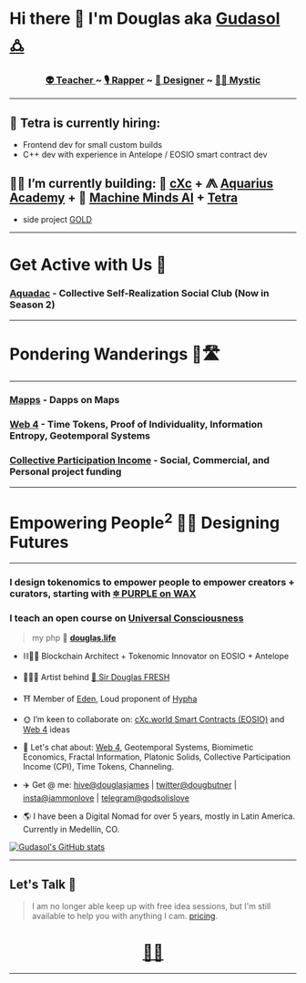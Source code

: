 # Hi there 👋 I'm Douglas aka [Gudasol 🜛](https://ampl.ink/gudasol)

<h3 align="center"><b>
 <a href="https://www.youtube.com/watch?v=kk2RGJZXyvk&list=PLRRVgL5-YYRXx2wwGewdBxUl5Mr5--4u1">👽 Teacher </a> ~ 
 <a href="https://soundcloud.com/sirdouglasfresh/popular-tracks">🎙 Rapper</a> ~ 
 <a href="https://www.redbubble.com/people/SirDouglasFresh/shop">🎨 Designer</a></b> ~ 
  <a href="https://gudasol.gumroad.com">🧙‍♂️ Mystic</a>
</h3>

___

## 🤝 Tetra is currently hiring: 

- Frontend dev for small custom builds
- C++ dev with experience in Antelope / EOSIO smart contract dev


## 👷‍♂️ I’m currently building: 🔺 [cXc](https://linktr.ee/cxc.world) + ⨇ [Aquarius Academy](https://aquarius.academy/) + 🦾 [Machine Minds AI](https://machineminds.substack.com/subscribe) + [Tetra](https://tetra.earth)

+  side project [GOLD](https://dappradar.com/wax/defi/gold) 


___
  
# Get Active with Us 🏀

### [Aquadac](https://lu.ma/aquadac) - Collective Self-Realization Social Club (Now in Season 2)

___


# Pondering Wanderings 🤔🛣

___

### [Mapps](https://docs.google.com/document/d/1YppJ2EYumRI2j0UHYdZh7NJMObMI_NfHgaFRLbjgBtw/preview) - Dapps on Maps 

### [Web 4](https://github.com/dougbutner/web-4) - Time Tokens, Proof of Individuality, Information Entropy, Geotemporal Systems  

### [Collective Participation Income](https://github.com/dougbutner/effective-collective) - Social, Commercial, and Personal project funding

--- 

# Empowering People<sup>2</sup> 💫🙏 Designing Futures

___

### I design tokenomics to empower people to empower creators + curators, starting with [🔯 PURPLE on WAX](https://github.com/currentxchange/purple-explainer)

### I teach an open course on [Universal Consciousness](https://aquarius.academy/learn/universal-consciousness-densities-dimensions-matrices-grids/)

> my php 🏡 **[douglas.life](https://douglas.life/)** 

- ⛓👷‍♂️ Blockchain Architect + Tokenomic Innovator on EOSIO + Antelope
- 🧙‍♂️🎇 Artist behind [🔮 Sir Douglas FRESH](https://www.redbubble.com/people/SirDouglasFresh/shop)
- ⛩️ Member of [Eden](https://edeneos.org/), Loud proponent of [Hypha](https://hypha.earth/) 
- 🌞 I’m keen to collaborate on: [cXc.world Smart Contracts (EOSIO)](https://github.com/dougbutner/beta-pseudo) and [Web 4](https://github.com/dougbutner/web-4) ideas
- 💬 Let's chat about: [Web 4](https://github.com/dougbutner/web-4), Geotemporal Systems, Biomimetic Economics, Fractal Information, Platonic Solids, Collective Participation Income (CPI), Time Tokens, Channeling.
- ✈️ Get @ me: [hive@douglasjames](https://peakd.com/@douglasjames) | [twitter@dougbutner](https://twitter.com/dougbutner) | [insta@iammonlove](https://instagram.com/iammonlove) | [telegram@godsolislove](https://tg.me/godsolislove)

- 🌎 I have been a Digital Nomad for over 5 years, mostly in Latin America. Currently in Medellín, CO.

[![Gudasol's GitHub stats](https://github-readme-stats.vercel.app/api?username=dougbutner)](https://github.com/dougbutner/github-readme-stats)


___   

## Let's Talk 🤝
> I am no longer able keep up with free idea sessions, but I'm still available to help you with anything I cam. [pricing](https://gudasol.gumroad.com/).
 
<h1 align="center">
<a href="https://linktr.ee/iammonlove">🔗🌳</a>
</h1>


___  

